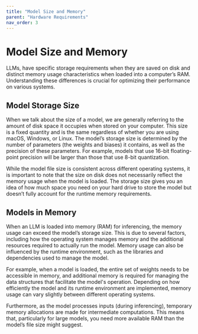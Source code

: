 ```yaml
---
title: "Model Size and Memory"
parent: "Hardware Requirements"
nav_order: 3
---
```


# Model Size and Memory

LLMs, have specific storage requirements when they are saved on disk and distinct memory usage characteristics when loaded into a computer’s RAM. Understanding these differences is crucial for optimizing their performance on various systems.

## Model Storage Size

When we talk about the size of a model, we are generally referring to the amount of disk space it occupies when stored on your computer. This size is a fixed quantity and is the same regardless of whether you are using macOS, Windows, or Linux. The model’s storage size is determined by the number of parameters (the weights and biases) it contains, as well as the precision of these parameters. For example, models that use 16-bit floating-point precision will be larger than those that use 8-bit quantization.

While the model file size is consistent across different operating systems, it is important to note that the size on disk does not necessarily reflect the memory usage when the model is loaded. The storage size gives you an idea of how much space you need on your hard drive to store the model but doesn’t fully account for the runtime memory requirements.

## Models in Memory

When an LLM is loaded into memory (RAM) for inferencing, the memory usage can exceed the model’s storage size. This is due to several factors, including how the operating system manages memory and the additional resources required to actually run the model. Memory usage can also be influenced by the runtime environment, such as the libraries and dependencies used to manage the model.

For example, when a model is loaded, the entire set of weights needs to be accessible in memory, and additional memory is required for managing the data structures that facilitate the model's operation. Depending on how efficiently the model and its runtime environment are implemented, memory usage can vary slightly between different operating systems.

Furthermore, as the model processes inputs (during inferencing), temporary memory allocations are made for intermediate computations. This means that, particularly for large models, you need more available RAM than the model’s file size might suggest.
